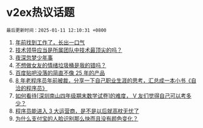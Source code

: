 # v2ex热议话题

`最后更新时间：2025-01-11 12:10:31 +0800`

1. [年前找到工作了，长出一口气](https://www.v2ex.com/t/1104125)
1. [技术领导应当是所属团队中技术最顶尖的吗？](https://www.v2ex.com/t/1104165)
1. [夜深忽梦少年事](https://www.v2ex.com/t/1104185)
1. [不想做女友的情绪垃圾桶是我的错吗？](https://www.v2ex.com/t/1104265)
1. [百度贴吧没落的简直不像 25 年的产品](https://www.v2ex.com/t/1104142)
1. [8 年老程序员年前被裁，分享一下自己职业生涯的思考，汇总成一本小书《自洽的程序员》](https://www.v2ex.com/t/1104211)
1. [如何看待[深圳南山四年级期末数学试卷]的难度， V 友们觉得自己可以考多少？](https://www.v2ex.com/t/1104218)
1. [程序员能进入 3 大运营商，是不是以后就高枕无忧了](https://www.v2ex.com/t/1104193)
1. [为什么支付宝的人脸识别那么快而且没有颜色变化？](https://www.v2ex.com/t/1104124)

